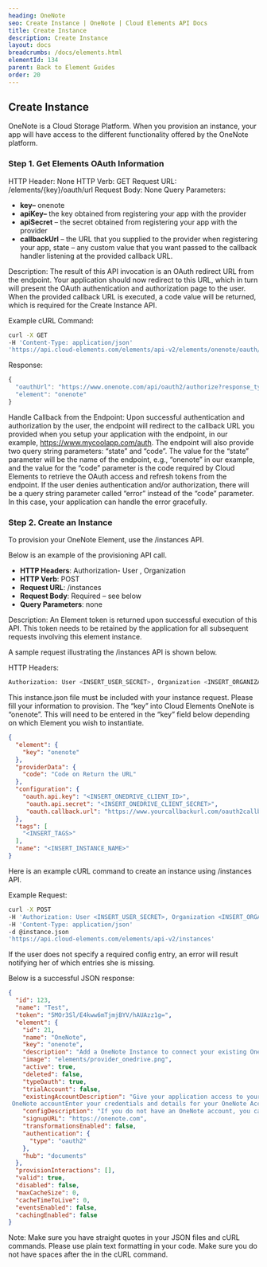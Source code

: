 ```yaml
---
heading: OneNote
seo: Create Instance | OneNote | Cloud Elements API Docs
title: Create Instance
description: Create Instance
layout: docs
breadcrumbs: /docs/elements.html
elementId: 134
parent: Back to Element Guides
order: 20
---
```


## Create Instance

OneNote is a Cloud Storage Platform. When you provision an instance, your app will have access to the different functionality offered by the OneNote platform.

### Step 1. Get Elements OAuth Information

HTTP Header: None
HTTP Verb: GET
Request URL: /elements/{key}/oauth/url
Request Body: None
Query Parameters:

* __key–__ onenote
* __apiKey–__ the key obtained from registering your app with the provider
* __apiSecret__ – the secret obtained from registering your app with the provider
* __callbackUrl__ – the URL that you supplied to the provider when registering your app, state – any custom value that you want passed to the callback handler listening at the provided callback URL.

Description: The result of this API invocation is an OAuth redirect URL from the endpoint. Your application should now redirect to this URL, which in turn will present the OAuth authentication and authorization page to the user. When the provided callback URL is executed, a code value will be returned, which is required for the Create Instance API.

Example cURL Command:

```bash
curl -X GET
-H 'Content-Type: application/json'
'https://api.cloud-elements.com/elements/api-v2/elements/onenote/oauth/url?apiKey=fake_OneNote_api_key&apiSecret=fake_OneNote_api_secret&callbackUrl=https://www.mycoolapp.com/auth&state=onenote'
```

Response:

```javascript
{
  "oauthUrl": "https://www.onenote.com/api/oauth2/authorize?response_type=code&client_id=insert_onenote_client_id0&redirect_uri=https://www.mycoolapp.com/auth&state=onenote",
  "element": "onenote"
}
```

Handle Callback from the Endpoint:
Upon successful authentication and authorization by the user, the endpoint will redirect to the callback URL you provided when you setup your application with the endpoint, in our example, https://www.mycoolapp.com/auth. The endpoint will also provide two query string parameters: “state” and “code”. The value for the “state” parameter will be the name of the endpoint, e.g., “onenote” in our example, and the value for the “code” parameter is the code required by Cloud Elements to retrieve the OAuth access and refresh tokens from the endpoint. If the user denies authentication and/or authorization, there will be a query string parameter called “error” instead of the “code” parameter. In this case, your application can handle the error gracefully.

### Step 2. Create an Instance

To provision your OneNote Element, use the /instances API.

Below is an example of the provisioning API call.

* __HTTP Headers__: Authorization- User <user secret>, Organization <organization secret>
* __HTTP Verb__: POST
* __Request URL__: /instances
* __Request Body__: Required – see below
* __Query Parameters__: none

Description: An Element token is returned upon successful execution of this API. This token needs to be retained by the application for all subsequent requests involving this element instance.

A sample request illustrating the /instances API is shown below.

HTTP Headers:

```bash
Authorization: User <INSERT_USER_SECRET>, Organization <INSERT_ORGANIZATION_SECRET>

```
This instance.json file must be included with your instance request.  Please fill your information to provision.  The “key” into Cloud Elements OneNote is “onenote”.  This will need to be entered in the “key” field below depending on which Element you wish to instantiate.

```json
{
  "element": {
    "key": "onenote"
  },
  "providerData": {
    "code": "Code on Return the URL"
  },
  "configuration": {
    "oauth.api.key": "<INSERT_ONEDRIVE_CLIENT_ID>",
     "oauth.api.secret": "<INSERT_ONEDRIVE_CLIENT_SECRET>",
     "oauth.callback.url": "https://www.yourcallbackurl.com/oauth2callback"
  },
  "tags": [
    "<INSERT_TAGS>"
  ],
  "name": "<INSERT_INSTANCE_NAME>"
}
```

Here is an example cURL command to create an instance using /instances API.

Example Request:

```bash
curl -X POST
-H 'Authorization: User <INSERT_USER_SECRET>, Organization <INSERT_ORGANIZATION_SECRET>'
-H 'Content-Type: application/json'
-d @instance.json
'https://api.cloud-elements.com/elements/api-v2/instances'
```

If the user does not specify a required config entry, an error will result notifying her of which entries she is missing.

Below is a successful JSON response:

```json
{
  "id": 123,
  "name": "Test",
  "token": "5MOr3Sl/E4kww6mTjmjBYV/hAUAzz1g=",
  "element": {
    "id": 21,
    "name": "OneNote",
    "key": "onenote",
    "description": "Add a OneNote Instance to connect your existing OneNote account to the Documents Hub, allowing you to manage files and folders. You will need your OneNote account information to add an instance.",
    "image": "elements/provider_onedrive.png",
    "active": true,
    "deleted": false,
    "typeOauth": true,
    "trialAccount": false,
    "existingAccountDescription": "Give your application access to your existing
 OneNote accountEnter your credentials and details for your OneNote Account",
    "configDescription": "If you do not have an OneNote account, you can create one at OneNote Signup",
    "signupURL": "https://onenote.com",
    "transformationsEnabled": false,
    "authentication": {
      "type": "oauth2"
    },
    "hub": "documents"
  },
  "provisionInteractions": [],
  "valid": true,
  "disabled": false,
  "maxCacheSize": 0,
  "cacheTimeToLive": 0,
  "eventsEnabled": false,
  "cachingEnabled": false
}
```

Note:  Make sure you have straight quotes in your JSON files and cURL commands.  Please use plain text formatting in your code.  Make sure you do not have spaces after the in the cURL command.
